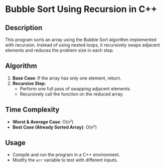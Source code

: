 # **Bubble Sort Using Recursion in C++**  

## **Description**  
This program sorts an array using the Bubble Sort algorithm implemented with recursion. Instead of using nested loops, it recursively swaps adjacent elements and reduces the problem size in each step.  

## **Algorithm**  
1. **Base Case**: If the array has only one element, return.  
2. **Recursive Step**:  
   - Perform one full pass of swapping adjacent elements.  
   - Recursively call the function on the reduced array.  

## **Time Complexity**  
- **Worst & Average Case**: O(n²)  
- **Best Case (Already Sorted Array)**: O(n²)  

## **Usage**  
- Compile and run the program in a C++ environment.  
- Modify the `arr` variable to test with different inputs.  
